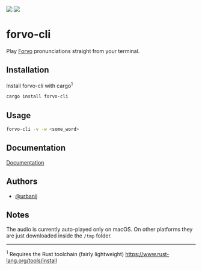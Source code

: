 <a href="https://github.com/urbanij/forvo-cli/actions"><img src="https://github.com/urbanij/forvo-cli/actions/workflows/rust.yml/badge.svg"></a>
<a href="https://crates.io/crates/forvo-cli"><img src="https://img.shields.io/crates/d/forvo-cli"></a>

# forvo-cli

Play [Forvo](https://forvo.com/) pronunciations straight from your terminal.

## Installation 

Install forvo-cli with cargo<sup>1</sup>

```bash 
cargo install forvo-cli
```
    
<!-- 
## Usage/Examples

Run basic demo example:

```bash
cargo run --example hello
``` 
-->

## Usage

```bash
forvo-cli -v -w <some_word>
```


<!-- [![asciicast](https://asciinema.org/a/q48AMFx9rr00kzQDBHxnDQtel.svg)](https://asciinema.org/a/q48AMFx9rr00kzQDBHxnDQtel) -->

## Documentation

[Documentation](https://docs.rs/forvo-cli/0.1.2/forvolib/)

  

## Authors

- [@urbanij](https://www.github.com/urbanij)

## Notes

The audio is currently auto-played only on macOS. On other platforms they are just downloaded inside the `/tmp` folder.

---
<sup>1</sup> Requires the Rust toolchain (fairly lightweight) https://www.rust-lang.org/tools/install